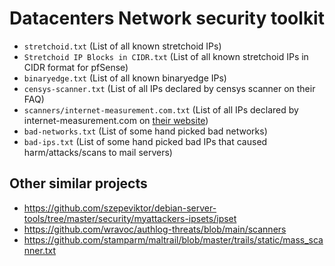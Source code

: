 # Datacenters Network security toolkit

- `stretchoid.txt` (List of all known stretchoid IPs)
- `Stretchoid IP Blocks in CIDR.txt` (List of all known stretchoid IPs in CIDR format for pfSense)
- `binaryedge.txt` (List of all known binaryedge IPs)
- `censys-scanner.txt` (List of all IPs declared by censys scanner on their FAQ)
- `scanners/internet-measurement.com.txt` (List of all IPs declared by internet-measurement.com on [their website](https://internet-measurement.com/#ips))
- `bad-networks.txt` (List of some hand picked bad networks)
- `bad-ips.txt` (List of some hand picked bad IPs that caused harm/attacks/scans to mail servers)

## Other similar projects

- https://github.com/szepeviktor/debian-server-tools/tree/master/security/myattackers-ipsets/ipset
- https://github.com/wravoc/authlog-threats/blob/main/scanners
- https://github.com/stamparm/maltrail/blob/master/trails/static/mass_scanner.txt
